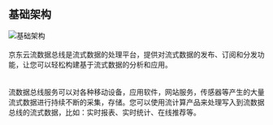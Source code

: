 ## 基础架构<br>
![基础架构](https://github.com/jdcloudcom/cn/blob/edit/image/DataBus/db-001.png?raw=true "基础架构")<br>
<br>
京东云流数据总线是流式数据的处理平台，提供对流式数据的发布、订阅和分发功能，让您可以轻松构建基于流式数据的分析和应用。<br>\
<br>
流数据总线服务可以对各种移动设备，应用软件，网站服务，传感器等产生的大量流式数据进行持续不断的采集，存储。您可以使用流计算产品来处理写入到流数据总线的流式数据，比如：实时报表、实时统计、在线推荐等。<br>
<br>